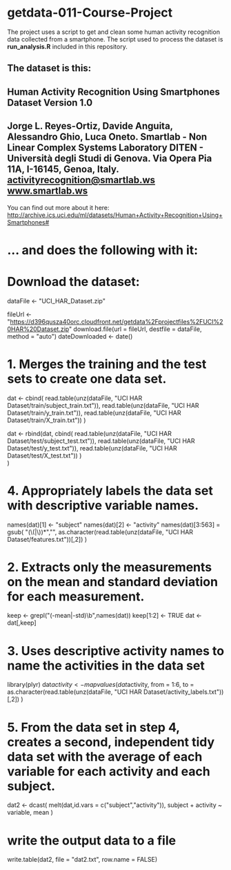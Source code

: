 # getdata-011-Course-Project

The project uses a script to get and clean some human activity recognition data collected from a smartphone.
The script used to process the dataset is <b>run_analysis.R</b> included in this repository.

The dataset is this:
---
Human Activity Recognition Using Smartphones Dataset
Version 1.0
---
Jorge L. Reyes-Ortiz, Davide Anguita, Alessandro Ghio, Luca Oneto.
Smartlab - Non Linear Complex Systems Laboratory
DITEN - Università degli Studi di Genova.
Via Opera Pia 11A, I-16145, Genoa, Italy.
activityrecognition@smartlab.ws
www.smartlab.ws
---

You can find out more about it here:
http://archive.ics.uci.edu/ml/datasets/Human+Activity+Recognition+Using+Smartphones#


#
# ... and does the following with it:

# Download the dataset:
dataFile <- "UCI_HAR_Dataset.zip"

 fileUrl <- "https://d396qusza40orc.cloudfront.net/getdata%2Fprojectfiles%2FUCI%20HAR%20Dataset.zip"
 download.file(url = fileUrl, destfile = dataFile, method = "auto")
 dateDownloaded <- date()


# 1. Merges the training and the test sets to create one data set.

dat <- cbind(
  read.table(unz(dataFile, "UCI HAR Dataset/train/subject_train.txt")),
  read.table(unz(dataFile, "UCI HAR Dataset/train/y_train.txt")),
  read.table(unz(dataFile, "UCI HAR Dataset/train/X_train.txt"))
)

dat <- rbind(dat,
  cbind(
    read.table(unz(dataFile, "UCI HAR Dataset/test/subject_test.txt")),
    read.table(unz(dataFile, "UCI HAR Dataset/test/y_test.txt")),
    read.table(unz(dataFile, "UCI HAR Dataset/test/X_test.txt"))
  )             
)


# 4. Appropriately labels the data set with descriptive variable names.

names(dat)[1] <- "subject"
names(dat)[2] <- "activity"
names(dat)[3:563] = gsub(
  "(\\(|\\))*","",
  as.character(read.table(unz(dataFile, "UCI HAR Dataset/features.txt"))[,2])
)


# 2. Extracts only the measurements on the mean and standard deviation for each measurement. 

keep <- grepl("(-mean|-std)\\b",names(dat))
keep[1:2] <- TRUE
dat <- dat[,keep]


# 3. Uses descriptive activity names to name the activities in the data set

library(plyr)
dat$activity <- mapvalues(
  dat$activity,
  from = 1:6,
  to = as.character(read.table(unz(dataFile, "UCI HAR Dataset/activity_labels.txt"))[,2])
)


# 5. From the data set in step 4, creates a second, independent tidy data set with the average of each variable for each activity and each subject.

dat2 <- dcast(
  melt(dat,id.vars = c("subject","activity")), 
  subject + activity ~ variable,
  mean
)


# write the output data to a file

write.table(dat2, file = "dat2.txt", row.name = FALSE)
